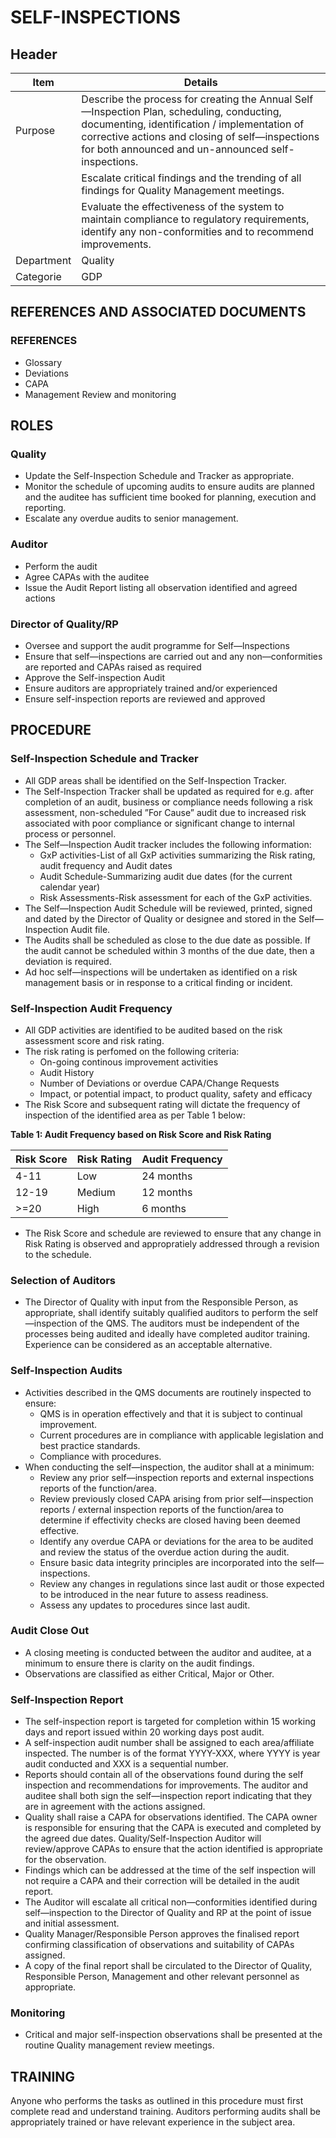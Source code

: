 # SELF-INSPECTIONS

## Header

|Item          |Details                                                                                                                 
|--------------|-------| 
|Purpose       |Describe the process for creating the Annual Self—Inspection Plan, scheduling, conducting, documenting, identification / implementation of corrective actions and closing of self—inspections for both announced and un-announced self-inspections.                                                |
|              |Escalate critical findings and the trending of all findings for Quality Management meetings.                                                                                                                                                                                                       |
|              |Evaluate the effectiveness of the system to maintain compliance to regulatory requirements, identify any non-conformities and to recommend improvements.                                                                                             
|Department    |Quality                                                                                                                 
|Categorie     |GDP                  

## REFERENCES AND ASSOCIATED DOCUMENTS

### REFERENCES

* Glossary
* Deviations
* CAPA
* Management Review and monitoring

## ROLES

### Quality
* Update the Self-Inspection Schedule and Tracker as appropriate.
* Monitor the schedule of upcoming audits to ensure audits are planned and the auditee has sufficient time booked for planning, execution and reporting.
* Escalate any overdue audits to senior management.

### Auditor
* Perform the audit
* Agree CAPAs with the auditee
* Issue the Audit Report listing all observation identified and agreed actions

### Director of Quality/RP 
* Oversee and support the audit programme for Self—lnspections
* Ensure that self—inspections are carried out and any non—conformities are reported and CAPAs raised as required
* Approve the Self-inspection Audit 
* Ensure auditors are appropriately trained and/or experienced
* Ensure self-inspection reports are reviewed and approved

## PROCEDURE

### Self-Inspection Schedule and Tracker

* All GDP areas shall be identified on the Self-Inspection Tracker.
* The SeIf-lnspection Tracker shall be updated as required for e.g. after completion of an audit, business or compliance needs following a risk assessment, non-scheduled ”For Cause” audit due to increased risk associated with poor compliance or significant change to internal process or personnel. 
* The Self—Inspection Audit tracker includes the following information:
  * GxP activities-List of all GxP activities summarizing the Risk rating, audit frequency and Audit dates
  * Audit Schedule-Summarizing audit due dates (for the current calendar year)
  * Risk Assessments-Risk assessment for each of the GxP activities.
* The Self—Inspection Audit Schedule will be reviewed, printed, signed and dated by the Director of Quality or designee and stored in the Self—Inspection Audit file.
* The Audits shall be scheduled as close to the due date as possible. If the audit cannot be scheduled within 3 months of the due date, then a deviation is required.
* Ad hoc self—inspections will be undertaken as identified on a risk management basis or in response to a critical finding or incident.

### Self-Inspection Audit Frequency 
* All GDP activities are identified to be audited based on the risk assessment score and risk rating.
* The risk rating is perfomed on the following criteria:
  * On-going continous improvement activities
  * Audit History
  * Number of Deviations or overdue CAPA/Change Requests
  * Impact, or potential impact, to product quality, safety and efficacy  
* The Risk Score and subsequent rating will dictate the frequency of inspection of the identified area as per Table 1 below:

**Table 1: Audit Frequency based on Risk Score and Risk Rating**

|Risk Score    |Risk Rating     |Audit Frequency   |   
|--------------|----------------|------------------|
|4-11          |Low             |24 months         |   
|12-19         |Medium          |12 months         |   
|>=20          |High            |6 months          |   

* The Risk Score and schedule are reviewed to ensure that any change in Risk Rating is observed and appropratiely addressed through a revision to the schedule.

### Selection of Auditors

* The Director of Quality with input from the Responsible Person, as appropriate, shall identify suitably qualified auditors to perform the self—inspection of the QMS. The auditors must be independent of the processes being audited and ideally have completed auditor training. Experience can be considered as an acceptable alternative.

### Self-Inspection Audits
* Activities described in the QMS documents are routinely inspected to ensure:
  * QMS is in operation effectively and that it is subject to continual improvement.
  * Current procedures are in compliance with applicable legislation and best practice standards.
  * Compliance with procedures.
* When conducting the self—inspection, the auditor shall at a minimum:
  * Review any prior self—inspection reports and external inspections reports of the function/area.
  * Review previously closed CAPA arising from prior self—inspection reports / external inspection reports of the function/area to determine if effectivity checks are closed having been deemed effective.
  * Identify any overdue CAPA or deviations for the area to be audited and review the status of the overdue action during the audit.
  * Ensure basic data integrity principles are incorporated into the self—inspections.
  * Review any changes in regulations since last audit or those expected to be introduced in the near future to assess readiness.
  * Assess any updates to procedures since last audit.

### Audit Close Out
* A closing meeting is conducted between the auditor and auditee, at a minimum to ensure there is clarity on the audit findings.
* Observations are classified as either Critical, Major or Other. 

### Self-Inspection Report
* The self-inspection report is targeted for completion within 15 working days and report issued within 20 working days post audit.
* A self-inspection audit number shall be assigned to each area/affiliate inspected. The number is of the format YYYY-XXX, where YYYY is year audit conducted and XXX is a sequential number.
* Reports should contain all of the observations found during the self inspection and recommendations for improvements. The auditor and auditee shall both sign the self—inspection report indicating that they are in agreement with the actions assigned.
* Quality shall raise a CAPA for observations identified. The CAPA owner is responsible for ensuring that the CAPA is executed and completed by the agreed due dates. Quality/Self-Inspection Auditor will review/approve CAPAs to ensure that the action identified is appropriate for the observation.
* Findings which can be addressed at the time of the self inspection will not require a CAPA and their correction will be detailed in the audit report.
* The Auditor will escalate all critical non—conformities identified during self—inspection to the Director of Quality and RP at the point of issue and initial assessment.
* Quality Manager/Responsible Person approves the finalised report confirming classification of observations and suitability of CAPAs assigned.
* A copy of the final report shall be circulated to the Director of Quality, Responsible Person, Management and other relevant personnel as appropriate.

### Monitoring
* Critical and major self-inspection observations shall be presented at the routine Quality management review meetings.

## TRAINING
Anyone who performs the tasks as outlined in this procedure must first complete read and understand training. Auditors performing audits shall be appropriately trained or have relevant experience in the subject area.


 

